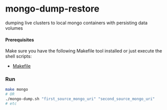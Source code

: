 # mongo-dump-restore
dumping live clusters to local mongo containers with persisting data volumes


#### Prerequisites
Make sure you have the following Makefile tool installed or just execute the shell scripts:
- [Makefile](https://stackoverflow.com/questions/2532234/how-to-run-a-makefile-in-windows)

### Run
```bash
make mongo
# OR
./mongo-dump.sh "first_source_mongo_uri" "second_source_mongo_uri"
# etc
```
